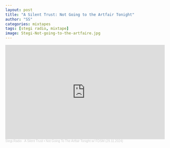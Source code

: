```yaml
---
layout: post
title: "A Silent Trust: Not Going to the Artfair Tonight"
author: "SS"
categories: mixtapes
tags: [stegi radio, mixtape]
image: Stegi-Not-going-to-the-artfaire.jpg
---
```



<iframe width="100%" height="300" scrolling="no" frameborder="no" allow="autoplay" src="https://w.soundcloud.com/player/?url=https%3A//api.soundcloud.com/tracks/1972475923&color=%23040404&auto_play=false&hide_related=false&show_comments=true&show_user=true&show_reposts=false&show_teaser=true&visual=true"></iframe><div style="font-size: 10px; color: #cccccc;line-break: anywhere;word-break: normal;overflow: hidden;white-space: nowrap;text-overflow: ellipsis; font-family: Interstate,Lucida Grande,Lucida Sans Unicode,Lucida Sans,Garuda,Verdana,Tahoma,sans-serif;font-weight: 100;"><a href="https://soundcloud.com/stegi-radio-athens" title="Stegi.Radio" target="_blank" style="color: #cccccc; text-decoration: none;">Stegi.Radio</a> · <a href="https://soundcloud.com/stegi-radio-athens/a-silent-trust-not-going-to-the-artfair-tonight-w-fdsm-29112024" title="A Silent Trust • Not Going To The Artfair Tonight w/ FDSM (29.11.2024)" target="_blank" style="color: #cccccc; text-decoration: none;">A Silent Trust • Not Going To The Artfair Tonight w/ FDSM (29.11.2024)</a></div>